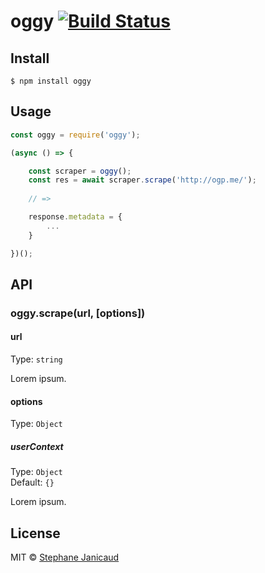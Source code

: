 # oggy [![Build Status](https://travis-ci.org/stephanecodes/oggy.svg?branch=master)](https://travis-ci.org/stephanecodes/oggy)

>


## Install

```
$ npm install oggy
```


## Usage

```js
const oggy = require('oggy');

(async () => {

	const scraper = oggy();
	const res = await scraper.scrape('http://ogp.me/');
	
	// =>

	response.metadata = {
		...
	}

})();
```


## API

### oggy.scrape(url, [options])

#### url

Type: `string`

Lorem ipsum.

#### options

Type: `Object`

##### userContext

Type: `Object`<br>
Default: `{}`

Lorem ipsum.


## License

MIT © [Stephane Janicaud](https://github.com/stephanecodes)
